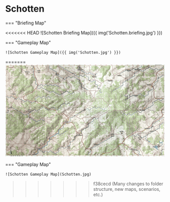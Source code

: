 # Schotten

=== "Briefing Map"

<<<<<<< HEAD
    ![Schotten Briefing Map]({{ img('Schotten.briefing.jpg') }})

=== "Gameplay Map"

    ![Schotten Gameplay Map]({{ img('Schotten.jpg') }})
=======
    ![Schotten Briefing Map](Schotten.briefing.jpg)

=== "Gameplay Map"

    ![Schotten Gameplay Map](Schotten.jpg)
>>>>>>> f38cecd (Many changes to folder structure, new maps, scenarios, etc.)
